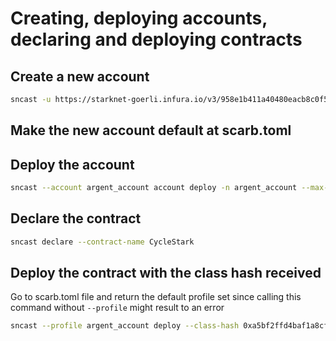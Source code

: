 # Creating, deploying accounts, declaring and deploying contracts

## Create a new account

```sh
sncast -u https://starknet-goerli.infura.io/v3/958e1b411a40480eacb8c0f5d640a8ec account create -n argent_account --add-profile
```

## Make the new account default at scarb.toml

## Deploy the account

```sh
sncast --account argent_account account deploy -n argent_account --max-fee 4323000043230
```

## Declare the contract

```sh
sncast declare --contract-name CycleStark
```

## Deploy the contract with the class hash received

Go to scarb.toml file and return the default profile set since calling this command without `--profile` might result to an error

```sh
sncast --profile argent_account deploy --class-hash 0xa5bf2ffd4baf1a8cfdee3e15567f3be44e1a284f0b4d44048f52e76c126cf4
```